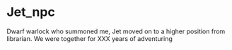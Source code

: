 # Jet_npc
Dwarf warlock who summoned me, Jet moved on to a higher position from librarian. 
We were together for XXX years of adventuring